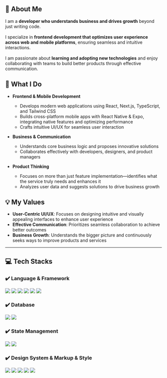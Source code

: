 ## 👋 About Me  

I am a **developer who understands business and drives growth** beyond just writing code.<br/>  
I specialize in **frontend development that optimizes user experience across web and mobile platforms**, ensuring seamless and intuitive interactions.<br/>  
I am passionate about **learning and adopting new technologies** and enjoy collaborating with teams to build better products through effective communication.

## 🚀 What I Do  

- **Frontend & Mobile Development**  
  - Develops modern web applications using React, Next.js, TypeScript, and Tailwind CSS  
  - Builds cross-platform mobile apps with React Native & Expo, integrating native features and optimizing performance  
  - Crafts intuitive UI/UX for seamless user interaction
    
- **Business & Communication**  
  - Understands core business logic and proposes innovative solutions  
  - Collaborates effectively with developers, designers, and product managers 

- **Product Thinking**  
  - Focuses on more than just feature implementation—identifies what the service truly needs and enhances it  
  - Analyzes user data and suggests solutions to drive business growth  

## 💡 My Values  
- **User-Centric UI/UX**: Focuses on designing intuitive and visually appealing interfaces to enhance user experience  
- **Effective Communication**: Prioritizes seamless collaboration to achieve better outcomes  
- **Business Growth**: Understands the bigger picture and continuously seeks ways to improve products and services  

---

## 💻 Tech Stacks  

### ✔️ Language & Framework  
<img src="https://img.shields.io/badge/Expo-000000?style=for-the-badge&amp;logo=Expo&amp;logoColor=white"> <img src="https://img.shields.io/badge/React Native-61DAFB?style=for-the-badge&amp;logo=React&amp;logoColor=black"> <img src="https://img.shields.io/badge/Next.js-black?style=for-the-badge&logo=next.js&logoColor=white"> <img src="https://img.shields.io/badge/react-61DAFB?style=for-the-badge&logo=react&logoColor=white"> <img src="https://img.shields.io/badge/JavaScript-F7DF1E?style=for-the-badge&logo=javascript&logoColor=white"> <img src="https://img.shields.io/badge/Typescript-3178C6?style=for-the-badge&logo=Typescript&logoColor=white">

### ✔️ Database  
<img src="https://img.shields.io/badge/supabase-3FCF8E?style=for-the-badge&logo=supabase&logoColor=white"> <img src="https://img.shields.io/badge/ORACLE-F80000?style=for-the-badge&amp;logo=oracle&amp;logoColor=white">  

### ✔️ State Management  
<img src="https://img.shields.io/badge/zustand-orange?style=for-the-badge&logo=zustand&logoColor=white"> <img src="https://img.shields.io/badge/Tanstack Query-FF4154?style=for-the-badge&logo=TanstackQuery&logoColor=white">  

### ✔️ Design System & Markup & Style  
<img src="https://img.shields.io/badge/nextui-000000?style=for-the-badge&logo=nextui&logoColor=white"> <img src="https://img.shields.io/badge/tailwindcss-06B6D4?style=for-the-badge&logo=tailwindcss&logoColor=white"> <img src="https://img.shields.io/badge/styled components-DB7093?style=for-the-badge&logo=styled-components&logoColor=white"> <img src="https://img.shields.io/badge/HTML5-E34F26?style=for-the-badge&logo=html5&logoColor=white"> <img src="https://img.shields.io/badge/CSS3-1572B6?style=for-the-badge&logo=css3&logoColor=white">  
